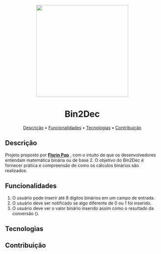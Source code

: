 <p align="center">
  <img src="https://github.com/joaosscc/img-projetos/blob/main/bin2dec.svg" height="300" width="300" tyle="max-width:100%;">
</p>

<h1 align="center">Bin2Dec</h1>

<p align="center">
 <a href="#descricao">Descrição</a> •
 <a href="#funcionalidades">Funcionalidades</a> • 
 <a href="#tecnologias">Tecnologias</a> • 
 <a href="#contribuicao">Contribuição</a>
</p>

<h2 id="descricao">Descrição</h2>

<p>
  Projeto proposto por <strong><a href="https://github.com/florinpop17/app-ideas">Florin Pop</a></strong> , com o intuito de que os desenvolvedores entendam matemática binária ou de base 2. O objetivo do Bin2Dec é fornecer prática e compreensão de como os cálculos binários são realizados.
</p>

<h2 id="#funcionalidades">Funcionalidades</h2>

<ol>
  <li>O usuário pode inserir até 8 dígitos binários em um campo de entrada.</li>
  <li>O usuário deve ser notificado se algo diferente de 0 ou 1 foi inserido.</li>
  <li>O usuário deve ver o valor binário inserido assim como o resultado da conversão ().</li>
</ol>

<h2 id="#tecnologias">Tecnologias</h2>

<h2 id="#contribuica">Contribuição</h2>


